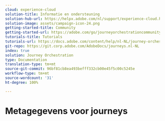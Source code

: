 ```yaml
---
cloud: experience-cloud
solution-title: Informatie en ondersteuning
solution-hub-url: https://helpx.adobe.com/nl/support/experience-cloud.html
solution-image: assets/campaign-icon-24.png
getting-started-title: Community
getting-started-url: https://adobe.com/go/journeyorchestrationcommunity
tutorials-title: Tutorials
tutorials-url: https://docs.adobe.com/content/help/nl-NL/journey-orchestration-learn/tutorials/understanding-journey-orchestration.html
git-repo: https://git.corp.adobe.com/AdobeDocs/journeys.nl-NL
index: true
solution: Journey Orchestration
type: Documentation
translation-type: tm+mt
source-git-commit: 96bf81cb8ea493befff332cb00e45f5c00c5245e
workflow-type: tm+mt
source-wordcount: '31'
ht-degree: 100%

---
```



# Metagegevens voor journeys
